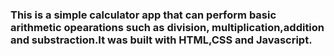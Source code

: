 
### This is a simple calculator app that can perform basic arithmetic opearations such as division, multiplication,addition and substraction.It was built with HTML,CSS and Javascript.
